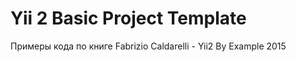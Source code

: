 Yii 2 Basic Project Template
============================

Примеры кода по книге Fabrizio Caldarelli - Yii2 By Example 2015